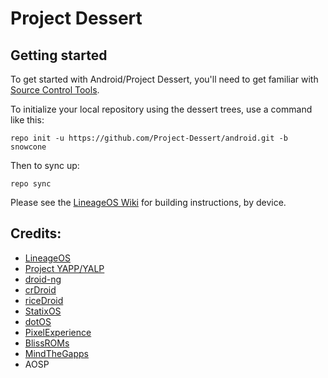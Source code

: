 Project Dessert
===========

Getting started
---------------

To get started with Android/Project Dessert, you'll need to get familiar with [Source Control Tools](https://source.android.com/setup/develop).

To initialize your local repository using the dessert trees, use a command like this:
```
repo init -u https://github.com/Project-Dessert/android.git -b snowcone
```
Then to sync up:
```
repo sync
```
Please see the [LineageOS Wiki](https://wiki.lineageos.org/) for building instructions, by device.

Credits:
---
* [LineageOS](https://github.com/LineageOS)
* [Project YAPP/YALP](https://github.com/Project-YAPP)
* [droid-ng](https://github.com/droid-ng)
* [crDroid](https://github.com/crdroidandroid)
* [riceDroid](https://github.com/riceDroid)
* [StatixOS](https://github.com/StatixOS)
* [dotOS](https://github.com/DotOS)
* [PixelExperience](https://github.com/PixelExperience)
* [BlissROMs](https://github.com/BlissROMs)
* [MindTheGapps](https://gitlab.com/MindTheGapps)
* AOSP
